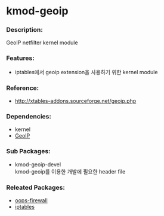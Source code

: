 # kmod-geoip

### Description:

GeoIP netfilter kernel module

### Features:

* iptables에서 geoip extension을 사용하기 위한 kernel module

### Reference:
* http://xtables-addons.sourceforge.net/geoip.php

### Dependencies:
* kernel
* [GeoIP](pkg-base-geoip.md)

### Sub Packages:

* kmod-geoip-devel  
  kmod-geoip를 이용한 개발에 필요한 header file

### Releated Packages:
* [oops-firewall](pkg-core-oops-firewall.md)
* [iptables](pkg-base-iptables.md)